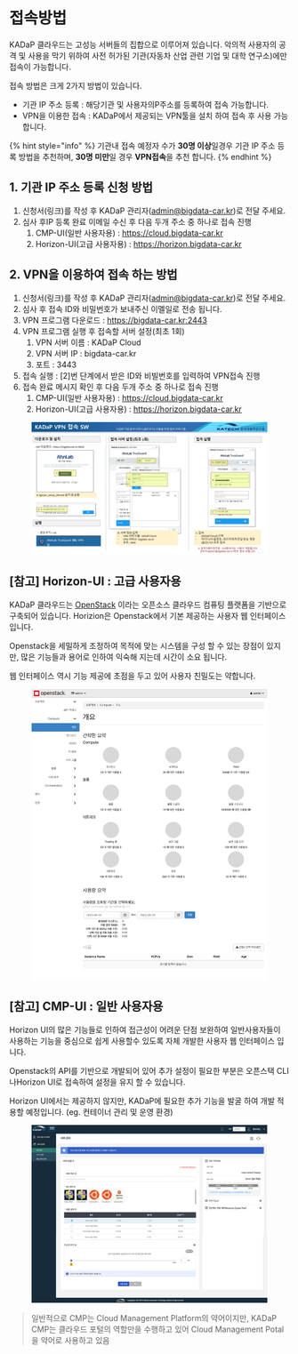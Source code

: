 # 접속방법

KADaP 클라우드는 고성능 서버들의 집합으로 이루어져 있습니다. 악의적 사용자의 공격 및 사용을 막기 위하여 사전 허가된 기관(자동차 산업 관련 기업 및 대학 연구소)에만 접속이 가능합니다.&#x20;

접속 방법은 크게 2가지 방법이 있습니다.&#x20;

* 기관 IP 주소 등록  : 해당기관 및 사용자의P주소를 등록하여 접속 가능합니다.&#x20;
* VPN을 이용한 접속 : KADaP에서 제공되는 VPN툴을 설치 하여 접속 후 사용 가능합니다.&#x20;

{% hint style="info" %}
기관내 접속 예정자 수가 **30명 이상**일경우 기관 IP 주소 등록 방법을 추천하며, **30명 미만**일 경우 **VPN접속**을 추천 합니다.&#x20;
{% endhint %}

## 1. 기관 IP 주소 등록 신청 방법&#x20;

1. 신청서(링크)를 작성 후 KADaP 관리자(admin@bigdata-car.kr)로 전달 주세요.&#x20;
2. 심사  후IP 등록 완료 이메일 수신  후 다음 두개 주소 중 하나로 접속 진행&#x20;
   1. CMP-UI(일반 사용자용) : https://cloud.bigdata-car.kr
   2. Horizon-UI(고급 사용자용) : https://horizon.bigdata-car.kr

## 2. VPN을 이용하여 접속 하는 방법&#x20;

1. 신청서(링크)를 작성 후 KADaP 관리자(admin@bigdata-car.kr)로 전달 주세요.&#x20;
2. 심사 후 접속 ID와 비밀번호가 보내주신 이멜일로 전송 됩니다.&#x20;
3. VPN 프로그램 다운로드 : https://bigdata-car.kr:2443
4. VPN 프로그램 실행 후 접속할 서버 설정(최초 1회)&#x20;
   1. VPN 서버 이름 : KADaP Cloud
   2. VPN 서버 IP : bigdata-car.kr
   3. 포트 : 3443
5. 접속 실행 : \[2]번 단계에서 받은 ID와 비빌번호를 입력하여 VPN접속 진행&#x20;
6. 접속 완료 메시지 확인 후 다음 두개 주소 중 하나로 접속 진행&#x20;
   1. CMP-UI(일반 사용자용) : https://cloud.bigdata-car.kr
   2. Horizon-UI(고급 사용자용) : https://horizon.bigdata-car.kr

<figure><img src="../../.gitbook/assets/image (1) (1) (1) (1) (1) (1).png" alt=""><figcaption></figcaption></figure>

## \[참고] Horizon-UI  : 고급 사용자용&#x20;

KADaP 클라우드는 [OpenStack](https://www.openstack.org/) 이라는 오픈소스 클라우드 컴퓨팅 플랫폼을 기반으로 구축되어 있습니다. Horizion은 Openstack에서 기본 제공하는 사용자 웹 인터페이스 입니다.&#x20;

Openstack을 세밀하게 조정하여 목적에 맞는 시스템을 구성 할 수 있는 장점이 있지만, 많은 기능들과 용어로 인하여 익숙해 지는데 시간이 소요 됩니다.&#x20;

웹 인터페이스  역시 기능 제공에 초점을 두고 있어 사용자 친밀도는 약합니다.&#x20;

<figure><img src="../../.gitbook/assets/image (2) (1) (1) (1) (1) (1).png" alt=""><figcaption></figcaption></figure>

## \[참고] CMP-UI : 일반 사용자용

Horizon UI의 많은 기능들로 인하여 접근성이 어려운 단점 보완하여 일반사용자들이 사용하는 기능을 중심으로 쉽게 사용할수 있도록 자체 개발한 사용자 웹 인터페이스 입니다.

Openstack의 API를 기반으로 개발되어 있어 추가 설정이 필요한 부분은 오픈스택 CLI나Horizon UI로 접속하여 설정을 유지 할  수 있습니다.&#x20;

Horizon UI에서는 제공하지 않지만, KADaP에 필요한 추가 기능을 발굴 하여 개발 적용할 예정입니다. (eg. 컨테이너 관리 및 운영 환경)&#x20;

<figure><img src="../../.gitbook/assets/image (12).png" alt=""><figcaption></figcaption></figure>



> 일반적으로 CMP는 Cloud Management Platform의 약어이지만, KADaP CMP는 클라우드 포털의 역할만을 수행하고 있어 Cloud Management Potal을 약어로 사용하고 있음





